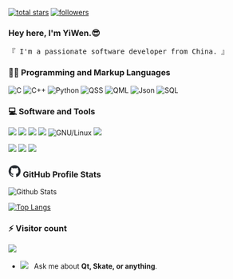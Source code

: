 <p align="left">
  <a href="https://github.com/hailhydra21?tab=repositories&sort=stargazers">
    <img alt="total stars" title="Total stars on GitHub" src="https://custom-icon-badges.demolab.com/github/stars/hailhydra21?color=55960c&style=for-the-badge&labelColor=488207&logo=star"/></a>
  <a href="https://github.com/hailhydra21?tab=followers">
    <img alt="followers" title="Follow me on Github" src="https://custom-icon-badges.demolab.com/github/followers/hailhydra21?color=236ad3&labelColor=1155ba&style=for-the-badge&logo=person-add&label=Follow&logoColor=white"/></a>
  <!--
  <a href="https://github.com/hailhydra21/Simple-View-Counter">
    <img alt="views" title="GitHub profile views" src="https://freshidea.com/jonah/app/hailhydra21-profile-views"/></a>-->
</p>


### Hey here, I'm YiWen.😎
<!--<samp>「 I'm a passionate software developer from China. 」</samp>-->

<samp>『 I'm a passionate software developer from China. 』</samp>

<h3>👨‍💻 Programming and Markup Languages</h3>

![C](https://img.shields.io/badge/C-00599C?style=flat&logo=c&logoColor=white)
![C++](https://custom-icon-badges.demolab.com/badge/C++-9C033A.svg?logo=cpp2&logoColor=white)
![Python](https://img.shields.io/badge/Python-FFD43B?style=flat&logo=python&logoColor=darkgreen)
![QSS](https://img.shields.io/badge/Qt-24292e?style=flat&logo=Qt&label=QSS)
![QML](https://img.shields.io/badge/Qt-24292e?style=flat&logo=Qt&label=QML)
![Json](https://img.shields.io/badge/json-5E5C5C?style=flat&logo=json&logoColor=white)
![SQL](https://custom-icon-badges.demolab.com/badge/SQL-025E8C.svg?logo=database&logoColor=white)

<h3>💻 Software and Tools</h3>

![](https://img.shields.io/badge/Qt-24292e?style=flat&logo=Qt&label=Qt%20Creator)
![](https://img.shields.io/badge/Pycharm-24292e?style=flat&logo=Pycharm)
![](https://img.shields.io/badge/Visual%20Studio%20Code-0078d7.svg?logo=visual-studio-code&logoColor=white)
![](https://img.shields.io/badge/MySQL-00f.svg?logo=mysql&logoColor=white)
![GNU/Linux](https://img.shields.io/badge/Linux-FCC624?style=flat&logo=linux&logoColor=black)
![](https://img.shields.io/badge/Git-F05033.svg?logo=git&logoColor=white)

![](https://img.shields.io/badge/Adobe%20Photoshop-31A8FF?style=flat&logo=Adobe%20Photoshop&logoColor=black)
![](https://img.shields.io/badge/Adobe%20Premiere%20Pro-31A8FF?style=flat&logo=Adobe%20Premiere%20Pro&logoColor=black)
![](https://img.shields.io/badge/-OBS-302E31?logo=obs-studio&logoColor=white)

  <h3> 
    <img width=25 height=25 style="vertical-align：middle" src="github-mark.png">
    <span>GitHub Profile Stats</span>
  </h3>

![Github Stats](https://github-readme-stats.vercel.app/api?username=hailhydra21&bg_color=30,e96443,904e95&title_color=fff&text_color=fff)

[![Top Langs](https://github-readme-stats.vercel.app/api/top-langs/?username=hailhydra21&layout=compact)](https://github.com/hailhydra21/github-readme-stats)

### ⚡ Visitor count
![](https://profile-counter.glitch.me/hailhydra21/count.svg)

- <img src="https://github.com/SP-XD/SP-XD/blob/main/images/message.gif?raw=true" width="25" />&nbsp;&nbsp; Ask me about **Qt, Skate, or anything**. <br>

<!--
**hailhydra21/hailhydra21** is a ✨ _special_ ✨ repository because its `README.md` (this file) appears on your GitHub profile.

Here are some ideas to get you started:

- 🔭 I’m currently working on ...
- 🌱 I’m currently learning ...
- 👯 I’m looking to collaborate on ...
- 🤔 I’m looking for help with ...
- 💬 Ask me about ...
- 📫 How to reach me: ...
- 😄 Pronouns: ...
- ⚡ Fun fact: ...
-->
